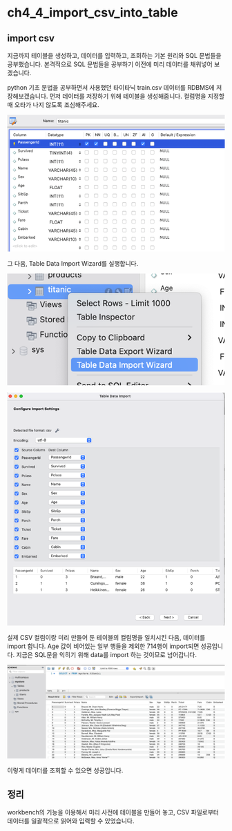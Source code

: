 # ch4_4_import_csv_into_table

## import csv

지금까지 테이블을 생성하고, 데이터를 입력하고, 조회하는 기본 원리와 SQL 문법들을 공부했습니다. 본격적으로 SQL 문법들을 공부하기 이전에 미리 데이터를 채워넣어 보겠습니다.

python 기초 문법을 공부하면서 사용했던 타이타닉 train.csv 데이터를 RDBMS에 저장해보겠습니다. 먼저 데이터를 저장하기 위해 테이블을 생성해줍니다. 컬럼명을 지정할 때 오타가 나지 않도록 조심해주세요.

![Untitled](ch4_4_import_csv_into_table%20abbb3f0162c0478f9d44bcfafda1dc6c/Untitled.png)

그 다음, Table Data Import Wizard를 실행합니다.

![Untitled](ch4_4_import_csv_into_table%20abbb3f0162c0478f9d44bcfafda1dc6c/Untitled%201.png)

![Untitled](ch4_4_import_csv_into_table%20abbb3f0162c0478f9d44bcfafda1dc6c/Untitled%202.png)

실제 CSV 컬럼이랑 미리 만들어 둔 테이블의 컬럼명을 일치시킨 다음, 데이터를 import 합니다. Age 값이 비어있는 일부 행들을 제외한 714행이 import되면 성공입니다. 지금은 SQL문을 익히기 위해 data를 import 하는 것이므로 넘어갑니다.

![Untitled](ch4_4_import_csv_into_table%20abbb3f0162c0478f9d44bcfafda1dc6c/Untitled%203.png)

이렇게 데이터를 조회할 수 있으면 성공입니다.

## 정리

workbench의 기능을 이용해서 미리 사전에 테이블을 만들어 놓고, CSV 파일로부터 데이터를 일괄적으로 읽어와 입력할 수 있었습니다.